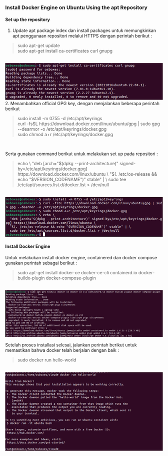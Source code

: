 ### Install Docker Engine on Ubuntu Using the apt Repository</br>
#### Set up the repository </br>
1. Update apt package index dan install packages untuk memungkinkan apt penggunaan repositori melalui HTTPS dengan perintah berikut :</br>
<blockquote> sudo apt-get update</br>
sudo apt-get install ca-certificates curl gnupg
</blockquote></br>
<img src="https://github.com/tritutur/tekn-cloud-computing/blob/main/minggu-07/install-01.PNG"/></br>
2. Menambahkan official GPG key, dengan menjalankan beberapa perintah berikut</br>
<blockquote>sudo install -m 0755 -d /etc/apt/keyrings </br>
curl -fsSL https://download.docker.com/linux/ubuntu/gpg | sudo gpg --dearmor -o /etc/apt/keyrings/docker.gpg </br>
sudo chmod a+r /etc/apt/keyrings/docker.gpg
</blockquote></br>

Serta gunakan command berikut untuk melakukan set up pada repositori :
<blockquote>echo \
  "deb [arch="$(dpkg --print-architecture)" signed-by=/etc/apt/keyrings/docker.gpg] https://download.docker.com/linux/ubuntu \
  "$(. /etc/os-release && echo "$VERSION_CODENAME")" stable" | \
  sudo tee /etc/apt/sources.list.d/docker.list > /dev/null
</blockquote></br>
<img src="https://github.com/tritutur/tekn-cloud-computing/blob/main/minggu-07/install-02.PNG"/></br>

#### Install Docker Engine </br>
Untuk melakukan install docker engine, containered dan docker compose gunakan perintah sebagai berikut :
<blockquote>sudo apt-get install docker-ce docker-ce-cli containerd.io docker-buildx-plugin docker-compose-plugin
</blockquote></br>
<img src="https://github.com/tritutur/tekn-cloud-computing/blob/main/minggu-07/install-03.PNG"/></br>

Setelah proses installasi selesai, jalankan perintah berikut untuk memastikan bahwa docker telah berjalan dengan baik :
<blockquote>sudo docker run hello-world</blockquote></br>
<img src="https://github.com/tritutur/tekn-cloud-computing/blob/main/minggu-07/install-04.PNG"/></br>
